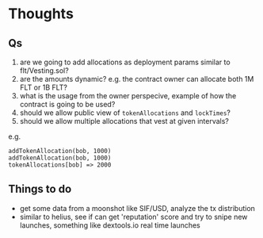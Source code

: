 # Thoughts

## Qs

1. are we going to add allocations as deployment params similar to
   flt/Vesting.sol?
2. are the amounts dynamic? e.g. the contract owner can allocate both 1M FLT or 1B FLT?
3. what is the usage from the owner perspecive, example of how the contract is
   going to be used?
4. should we allow public view of `tokenAllocations` and `lockTimes`?
5. should we allow multiple allocations that vest at given intervals?

e.g.

```pseudocode
addTokenAllocation(bob, 1000)
addTokenAllocation(bob, 1000)
tokenAllocations[bob] => 2000
```

## Things to do

- get some data from a moonshot like SIF/USD, analyze the tx distribution
- similar to helius, see if can get 'reputation' score and try to snipe new launches,
  something like dextools.io real time launches
